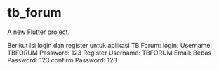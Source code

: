 # tb_forum

A new Flutter project.

Berikut isi login dan register untuk aplikasi TB Forum:
login: 
	Username: TBFORUM
	Password: 123
Register
	Username: TBFORUM
	Email: Bebas
	Password: 123
	confirm Password: 123